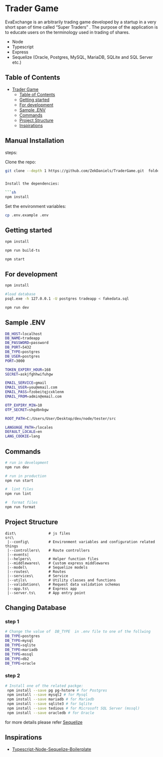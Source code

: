 # Trader Game

EvaExchange is an arbitrarily trading game developed by a startup in a very short span of time called “Super
Traders” . The purpose of the application is to educate users on the terminology used in trading of shares.


- Node 
- Typescript
- Express
- Sequelize (Oracle, Postgres, MySQL, MariaDB, SQLite and SQL Server etc.)

## Table of Contents

- [Trader Game](#trader-game)
  - [Table of Contents](#table-of-contents)
  - [Getting started](#getting-started)
  - [For development](#for-development)
  - [Sample .ENV](#sample-env)
  - [Commands](#commands)
  - [Project Structure](#project-structure)
  - [Inspirations](#inspirations)




## Manual Installation

steps:

Clone the repo:

```sh
git clone --depth 1 https://github.com/ZekDaniels/TraderGame.git  foldername


Install the dependencies:

```sh
npm install
```

Set the environment variables:

```sh
cp .env.example .env

```

## Getting started

```sh
npm install

npm run build-ts

npm start

```

## For development

```sh
npm install

#load database
psql.exe -h 127.0.0.1 -U postgres tradeapp < fakedata.sql

npm run dev

```

## Sample .ENV

```sh
DB_HOST=localhost
DB_NAME=tradeapp
DB_PASSWORD=password
DB_PORT=5432
DB_TYPE=postgres
DB_USER=postgres
PORT=3000

TOKEN_EXPIRY_HOUR=168
SECRET=askjfghhwifuhgw

EMAIL_SERVICE=gmail
EMAIL_USER=you@email.com
EMAIL_PASS=fzobeitqjcxklenm
EMAIL_FROM=admin@email.com

OTP_EXPIRY_MIN=10
OTP_SECRET=shgdbnbgw

ROOT_PATH=C:/Users/User/Desktop/dev/node/tester/src

LANGUAGE_PATH=/locales
DEFAULT_LOCALE=en
LANG_COOKIE=lang

```


## Commands


```bash
# run in development
npm run dev

# run in production
npm run start

#  lint files
npm run lint

#  format files
npm run format

```


## Project Structure

```
dist\               # js files
src\
 |--config\         # Environment variables and configuration related things
 |--controllers\    # Route controllers 
 |--events|
 |--helpers\        # Helper function files
 |--middlewares\    # Custom express middlewares
 |--model\          # Sequelize models 
 |--routes\         # Routes
 |--services\       # Service 
 |--utils\          # Utility classes and functions
 |--validations\    # Request data validation schemas
 |--app.ts\         # Express app
 |--server.ts\      # App entry point
```

## Changing Database

### step 1
 
 ```sh
 # Change the value of  DB_TYPE  in .env file to one of the follwing
 DB_TYPE=postgres 
 DB_TYPE=mysql 
 DB_TYPE=sqlite 
 DB_TYPE=mariadb 
 DB_TYPE=mssql 
 DB_TYPE=db2 
 DB_TYPE=oracle 
 ```
### step 2
```sh
# Install one of the related packge:
 npm install --save pg pg-hstore # for Postgres
 npm install --save mysql2 # for Mysql
 npm install --save mariadb # for Mariadb
 npm install --save sqlite3 # for Sqlite
 npm install --save tedious # for Microsoft SQL Server (mssql)
 npm install --save oracledb # for Oracle 
```
for more details please refer [Sequelize](https://sequelize.org/docs/v6/getting-started/)

## Inspirations
- [Typescript-Node-Sequelize-Boilerplate](https://github.com/nabadeep25/typescript-node-sequelize-boilerplate.git)